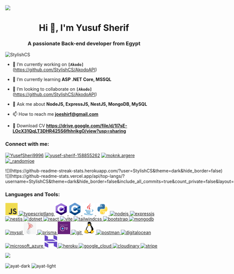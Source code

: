 <img src="https://64.media.tumblr.com/54805606e41234da265775f4ee8631ef/41d4a35f37c5abf1-f6/s1280x1920/c86995ddee2840dabfff99995367a58ed1382687.gif" align="center"/>

<h1 align="center">Hi 👋, I'm Yusuf Sherif</h1>
<h3 align="center">A passionate Back-end developer from Egypt </h3>

<p align="left"> <img src="https://komarev.com/ghpvc/?username=StylishCS&label=Profile%20views&color=0e75b6&style=flat" alt="StylishCS" /> </p>

- 🔭 I’m currently working on **`[Akodo]`** (https://github.com/StylishCS/AkodoAPI)

- 🌱 I’m currently learning **ASP .NET Core, MSSQL**

- 👯 I’m looking to collaborate on **`[Akodo]`** (https://github.com/StylishCS/AkodoAPI)

- 💬 Ask me about **NodeJS, ExpressJS, NestJS, MongoDB, MySQL**

- 📫 How to reach me **joeshirf@gmail.com**

- 📑 Download CV **https://drive.google.com/file/d/1I7sE-LOcX31QqLT3DHR425S6fhhrikgO/view?usp=sharing**

<h3 align="left">Connect with me:</h3>
<p align="left">
<a href="https://x.com/YusefSheri9996" target="blank"><img align="center" src="https://www.vectorlogo.zone/logos/x/x-icon.svg" alt="YusefSheri9996" height="30" width="40" /></a>
<a href="https://www.linkedin.com/in/yusef-sherif-158855262/" target="blank"><img align="center" src="https://raw.githubusercontent.com/rahuldkjain/github-profile-readme-generator/master/src/images/icons/Social/linked-in-alt.svg" alt="yusef-sherif-158855262" height="30" width="40" /></a>
<a href="https://www.facebook.com/profile.php?id=100007282608318" target="blank"><img align="center" src="https://raw.githubusercontent.com/rahuldkjain/github-profile-readme-generator/master/src/images/icons/Social/facebook.svg" alt="moknk.argere" height="30" width="40" /></a>
<a href="https://instagram.com/_randomjoe" target="blank"><img align="center" src="https://raw.githubusercontent.com/rahuldkjain/github-profile-readme-generator/master/src/images/icons/Social/instagram.svg" alt="_randomjoe" height="30" width="40" /></a>
</p>

<div style= "display: flex; gap: 2px;">
    ![](https://github-readme-streak-stats.herokuapp.com/?user=StylishCS&theme=dark&hide_border=false)<br/>
    ![](https://github-readme-stats.vercel.app/api/top-langs/?username=StylishCS&theme=dark&hide_border=false&include_all_commits=true&count_private=false&layout=compact)
</div>

<h3 align="left">Languages and Tools:</h3>
    <p align="left">
      <!-- Languages -->
      <a
        href="https://developer.mozilla.org/en-US/docs/Web/JavaScript"
        target="_blank"
        rel="noreferrer"
      >
        <img
          src="https://raw.githubusercontent.com/devicons/devicon/master/icons/javascript/javascript-original.svg"
          alt="javascript"
          width="40"
          height="40"
        />
      </a>
      <a
        href="https://www.typescriptlang.org/"
        target="_blank"
        rel="noreferrer"
      >
        <img
          src="https://www.vectorlogo.zone/logos/typescriptlang/typescriptlang-icon.svg"
          alt="typescriptlang"
          width="40"
          height="40"
        />
      </a>
      <a
        href="https://learn.microsoft.com/en-us/dotnet/csharp/"
        target="_blank"
        rel="noreferrer"
      >
        <img
          src="https://raw.githubusercontent.com/StylishCS/StylishCS/refs/heads/main/c%23.png"
          alt="csharp"
          width="40"
          height="40"
        />
      </a>
      <a href="https://www.w3schools.com/cpp/" target="_blank" rel="noreferrer">
        <img
          src="https://raw.githubusercontent.com/devicons/devicon/master/icons/cplusplus/cplusplus-original.svg"
          alt="cplusplus"
          width="40"
          height="40"
        />
      </a>
      <a href="https://www.java.com" target="_blank" rel="noreferrer">
        <img
          src="https://raw.githubusercontent.com/devicons/devicon/master/icons/java/java-original.svg"
          alt="java"
          width="40"
          height="40"
        />
      </a>
      <a href="https://www.python.org" target="_blank" rel="noreferrer">
        <img
          src="https://raw.githubusercontent.com/devicons/devicon/master/icons/python/python-original.svg"
          alt="python"
          width="40"
          height="40"
        />
      </a>
      <!-- Backend -->
      <a href="https://nodejs.org/en" target="_blank" rel="noreferrer">
        <img
          src="https://www.vectorlogo.zone/logos/nodejs/nodejs-icon.svg"
          alt="nodejs"
          width="40"
          height="40"
        />
      </a>
      <a href="https://expressjs.com/" target="_blank" rel="noreferrer">
        <img
          src="https://www.vectorlogo.zone/logos/expressjs/expressjs-icon.svg"
          alt="expressjs"
          width="40"
          height="40"
        />
      </a>
      <a href="https://nestjs.com/" target="_blank" rel="noreferrer">
        <img
          src="https://www.vectorlogo.zone/logos/nestjs/nestjs-icon.svg"
          alt="nestjs"
          width="40"
          height="40"
        />
      </a>
      <a
        href="https://dotnet.microsoft.com/en-us/"
        target="_blank"
        rel="noreferrer"
      >
        <img
          src="https://www.vectorlogo.zone/logos/dotnet/dotnet-official.svg"
          alt="dotnet"
          width="40"
          height="40"
        />
      </a>
      <!-- Frontend -->
      <a href="https://react.dev/" target="_blank" rel="noreferrer">
        <img
          src="https://www.vectorlogo.zone/logos/reactjs/reactjs-icon.svg"
          alt="react"
          width="40"
          height="40"
        />
      </a>
      <a href="https://vite.dev/" target="_blank" rel="noreferrer">
        <img
          src="https://www.vectorlogo.zone/logos/vitejsdev/vitejsdev-icon.svg"
          alt="vite"
          width="40"
          height="40"
        />
      </a>
      <a href="https://tailwindcss.com/" target="_blank" rel="noreferrer">
        <img
          src="https://www.vectorlogo.zone/logos/tailwindcss/tailwindcss-icon.svg"
          alt="tailwindcss"
          width="40"
          height="40"
        />
      </a>
      <a href="https://getbootstrap.com/" target="_blank" rel="noreferrer">
        <img
          src="https://www.vectorlogo.zone/logos/getbootstrap/getbootstrap-icon.svg"
          alt="bootstrap"
          width="40"
          height="40"
        />
      </a>
      <!-- Databases -->
      <a href="https://www.mongodb.com/" target="_blank" rel="noreferrer">
        <img
          src="https://www.vectorlogo.zone/logos/mongodb/mongodb-icon.svg"
          alt="mongodb"
          width="40"
          height="40"
        />
      </a>
      <a href="https://www.mysql.com" target="_blank" rel="noreferrer">
        <img
          src="https://www.vectorlogo.zone/logos/mysql/mysql-official.svg"
          alt="mysql"
          width="40"
          height="40"
        />
      </a>
      <a
        href="https://www.microsoft.com/en-us/sql-server/sql-server-downloads"
        target="_blank"
        rel="noreferrer"
      >
        <img
          src="https://raw.githubusercontent.com/StylishCS/StylishCS/refs/heads/main/mssql.png"
          alt="mssql"
          width="40"
          height="40"
        />
      </a>
      <a href="https://www.cprogramming.com/" target="_blank" rel="noreferrer">
      </a>
      <!-- Tools -->
      <a href="https://www.prisma.io/" target="_blank" rel="noreferrer">
        <img
          src="https://raw.githubusercontent.com/gilbarbara/logos/92bb74e98bca1ea1ad794442676ebc4e75038adc/logos/prisma.svg"
          alt="prisma"
          width="40"
          height="40"
        />
      </a>
      <a
        href="https://learn.microsoft.com/en-us/ef/core/"
        target="_blank"
        rel="noreferrer"
      >
        <img
          src="https://raw.githubusercontent.com/StylishCS/StylishCS/refs/heads/main/ef%20core.png"
          alt="prisma"
          width="40"
          height="40"
        />
      </a>
      <a href="https://git-scm.com/" target="_blank" rel="noreferrer">
        <img
          src="https://www.vectorlogo.zone/logos/git-scm/git-scm-icon.svg"
          alt="git"
          width="40"
          height="40"
        />
      </a>
      <a href="https://www.linux.org/" target="_blank" rel="noreferrer">
        <img
          src="https://raw.githubusercontent.com/devicons/devicon/master/icons/linux/linux-original.svg"
          alt="linux"
          width="40"
          height="40"
        />
      </a>
      <a href="https://postman.com" target="_blank" rel="noreferrer">
        <img
          src="https://www.vectorlogo.zone/logos/getpostman/getpostman-icon.svg"
          alt="postman"
          width="40"
          height="40"
        />
      </a>
      <a href="https://www.digitalocean.com/" target="_blank" rel="noreferrer">
        <img
          src="https://www.vectorlogo.zone/logos/digitalocean/digitalocean-icon.svg"
          alt="digitalocean"
          width="40"
          height="40"
        />
      </a>
      <a
        href="https://azure.microsoft.com/en-us"
        target="_blank"
        rel="noreferrer"
      >
        <img
          src="https://www.vectorlogo.zone/logos/microsoft_azure/microsoft_azure-icon.svg"
          alt="microsoft_azure"
          width="40"
          height="40"
        />
      </a>
      <a href="https://www.hostinger.com/" target="_blank" rel="noreferrer">
        <img
          src="https://raw.githubusercontent.com/StylishCS/StylishCS/a15923fe9a50666bde16b953cae9198436ac414d/hostinger.svg"
          alt="hostinger"
          width="40"
          height="40"
        />
      </a>
      <a href="https://www.heroku.com/" target="_blank" rel="noreferrer">
        <img
          src="https://www.vectorlogo.zone/logos/heroku/heroku-icon.svg"
          alt="heroku"
          width="40"
          height="40"
        />
      </a>
      <a href="https://cloud.google.com/" target="_blank" rel="noreferrer">
        <img
          src="https://www.vectorlogo.zone/logos/google_cloud/google_cloud-icon.svg"
          alt="google_cloud"
          width="40"
          height="40"
        />
      </a>
      <a href="https://cloudinary.com/" target="_blank" rel="noreferrer">
        <img
          src="https://raw.githubusercontent.com/gilbarbara/logos/92bb74e98bca1ea1ad794442676ebc4e75038adc/logos/cloudinary-icon.svg"
          alt="cloudinary"
          width="40"
          height="40"
        />
      </a>
      <a href="https://stripe.com/" target="_blank" rel="noreferrer">
        <img
          src="https://www.vectorlogo.zone/logos/stripe/stripe-icon.svg"
          alt="stripe"
          width="40"
          height="40"
        />
      </a>
    </p>


<img src="https://user-images.githubusercontent.com/73097560/115834477-dbab4500-a447-11eb-908a-139a6edaec5c.gif">

![ayat-dark](https://github.com/user-attachments/assets/916aad76-a56d-4e72-a2de-5f70d5ecde93#gh-dark-mode-only)
![ayat-light](https://github.com/user-attachments/assets/1ba2bd51-f9b2-4080-b48b-7f6dd9845336#gh-light-mode-only)
